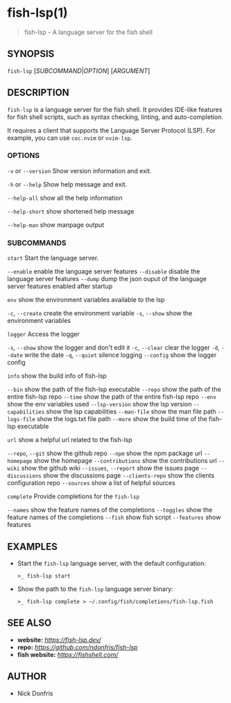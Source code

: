 # fish-lsp(1)

> fish-lsp - A language server for the fish shell

## SYNOPSIS

`fish-lsp` [_SUBCOMMAND_|_OPTION_] [_ARGUMENT_]

## DESCRIPTION

`fish-lsp` is a language server for the fish shell. It provides IDE-like features for fish shell scripts, such as syntax checking, linting, and auto-completion.

It requires a client that supports the Language Server Protocol (LSP). For example, you can use `coc.nvim` or `nvim-lsp`.

### OPTIONS

`-v` or `--version`
Show version information and exit.

`-h` or  `--help`
Show help message and exit.

`--help-all`
show all the help information

`--help-short`
show shortened help message

`--help-man`
show manpage output

### SUBCOMMANDS

`start`
Start the language server.

  `--enable`    enable the language server features
  `--disable`   disable the language server features
  `--dump`    dump the json ouput of the language server features enabled after startup

`env`
show the environment variables available to the lsp

  `-c`, `--create`    create the environment variable
  `-s`, `--show`      show the environment variables

`logger`
Access the logger

  `-s`, `--show`    show the logger and don't edit it
  `-c`, `--clear`   clear the logger
  `-d`, `--date`    write the date
  `-q`, `--quiet`   silence logging
  `--config`      show the logger config

`info`
show the build info of fish-lsp

  `--bin`             show the path of the fish-lsp executable
  `--repo`            show the path of the entire fish-lsp repo
  `--time`            show the path of the entire fish-lsp repo
  `--env`             show the env variables used
  `--lsp-version`     show the lsp version
  `--capabilities`    show the lsp capabilities
  `--man-file`        show the man file path
  `--logs-file`       show the logs.txt file path
  `--more`            show the build time of the fish-lsp executable

`url`
show a helpful url related to the fish-lsp

  `--repo`, `--git`        show the github repo
  `--npm`                show the npm package url
  `--homepage`           show the homepage
  `--contributions`      show the contributions url
  `--wiki`               show the github wiki
  `--issues`, `--report`   show the issues page
  `--discussions`        show the discussions page
  `--clients-repo`       show the clients configuration repo
  `--sources`            show a list of helpful sources

`complete`
Provide completions for the `fish-lsp`

  `--names`     show the feature names of the completions
  `--toggles`   show the feature names of the completions
  `--fish`      show fish script
  `--features`  show features

## EXAMPLES

- Start the `fish-lsp` language server, with the default configuration:

  ```fish
  >_ fish-lsp start
  ```

- Show the path to the `fish-lsp` language server binary:

  ```fish
  >_ fish-lsp complete > ~/.config/fish/completions/fish-lsp.fish
  ```

## SEE ALSO

- __website:__ _https://fish-lsp.dev/_
- __repo:__ _https://github.com/ndonfris/fish-lsp_
- __fish website:__ _https://fishshell.com/_

## AUTHOR

- Nick Donfris
